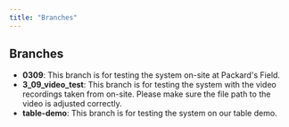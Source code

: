 ```yaml
---
title: "Branches"
---
```

## Branches
* **0309**: This branch is for testing the system on-site at Packard's Field.
* **3_09_video_test**: This branch is for testing the system with the video recordings taken from on-site. Please make sure the file path to the video is adjusted correctly.
* **table-demo**: This branch is for testing the system on our table demo. 

